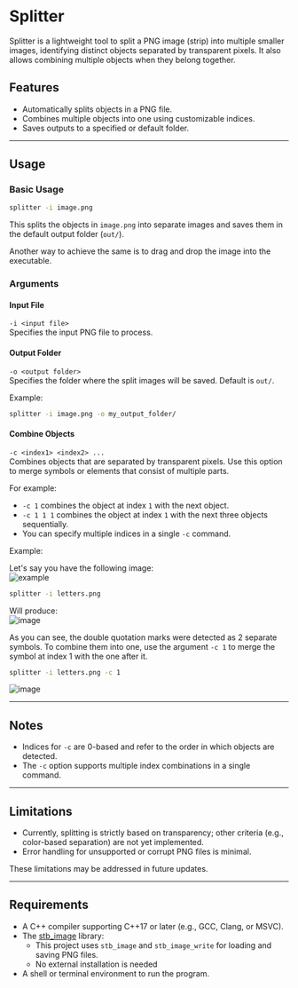 # Splitter

Splitter is a lightweight tool to split a PNG image (strip) into multiple smaller images, identifying distinct objects separated by transparent pixels. It also allows combining multiple objects when they belong together.

## Features
- Automatically splits objects in a PNG file.
- Combines multiple objects into one using customizable indices.
- Saves outputs to a specified or default folder.

---

## Usage

### Basic Usage
```bash
splitter -i image.png
```
This splits the objects in `image.png` into separate images and saves them in the default output folder (`out/`).

Another way to achieve the same is to drag and drop the image into the executable.

### Arguments

#### Input File
`-i <input file>`  
Specifies the input PNG file to process.  

#### Output Folder
`-o <output folder>`  
Specifies the folder where the split images will be saved. Default is `out/`.

Example:
```bash
splitter -i image.png -o my_output_folder/
```

#### Combine Objects
`-c <index1> <index2> ...`  
Combines objects that are separated by transparent pixels. Use this option to merge symbols or elements that consist of multiple parts.

For example:
- `-c 1` combines the object at index `1` with the next object.
- `-c 1 1 1` combines the object at index `1` with the next three objects sequentially.
- You can specify multiple indices in a single `-c` command.

Example:

Let's say you have the following image:\
![example](https://github.com/user-attachments/assets/355e54bb-7c5b-4a4d-a60b-c7ccfec25081)
```bash
splitter -i letters.png
```
Will produce:\
![image](https://github.com/user-attachments/assets/9fb2415d-6255-4330-8819-9436f210273a)

As you can see, the double quotation marks were detected as 2 separate symbols. To combine them into one, use the argument `-c 1` to merge the symbol at index 1 with the one after it.
```bash
splitter -i letters.png -c 1
```
![image](https://github.com/user-attachments/assets/62ae6e8a-e330-4f83-8712-7d0699b690c2)

---

## Notes
- Indices for `-c` are 0-based and refer to the order in which objects are detected.
- The `-c` option supports multiple index combinations in a single command.

---

## Limitations

- Currently, splitting is strictly based on transparency; other criteria (e.g., color-based separation) are not yet implemented.  
- Error handling for unsupported or corrupt PNG files is minimal.

These limitations may be addressed in future updates.  

--- 

## Requirements

- A C++ compiler supporting C++17 or later (e.g., GCC, Clang, or MSVC).
- The [stb_image](https://github.com/nothings/stb) library:
  - This project uses `stb_image` and `stb_image_write` for loading and saving PNG files.  
  - No external installation is needed
- A shell or terminal environment to run the program.
